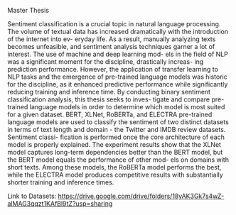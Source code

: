 Master Thesis


Sentiment classification is a crucial topic in natural language processing. The volume of textual data has increased dramatically with the introduction of the internet into ev- eryday life. As a result, manually analyzing texts becomes unfeasible, and sentiment analysis techniques garner a lot of interest. The use of machine and deep learning mod- els in the field of NLP was a significant moment for the discipline, drastically increas- ing prediction performance. However, the application of transfer learning to NLP tasks and the emergence of pre-trained language models was historic for the discipline, as it enhanced predictive performance while significantly reducing training and inference time. By conducting binary sentiment classification analysis, this thesis seeks to inves- tigate and compare pre-trained language models in order to determine which model is most suited for a given dataset. BERT, XLNet, RoBERTa, and ELECTRA pre-trained language models are used to classify the sentiment of two distinct datasets in terms of text length and domain - the Twitter and IMDB review datasets. Sentiment classi- fication is performed once the core architecture of each model is properly explained. The experiment results show that the XLNet model captures long-term dependencies better than the BERT model, but the BERT model equals the performance of other mod- els on domains with short texts. Among these models, the RoBERTa model performs the best, while the ELECTRA model produces competitive results with substantially shorter training and inference times.

Link to Datasets: https://drive.google.com/drive/folders/18yAK3Gk7s4wZ-alMAG3qqzt1KAfBl9tZ?usp=sharing
